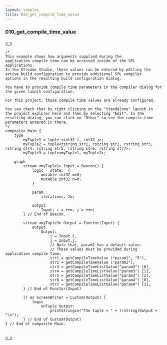 ```yaml
---
layout: samples
title: 010_get_compile_time_value
---
```


### 010_get_compile_time_value

<div class="sampleNav"><a class="button" href="/sx43/samples/spl-for-beginner/009_custom_operator_using_get_submission_time_value_Main_spl/"> < </a><a class="button" href="/sx43/samples/spl-for-beginner/011_compiler_intrinsic_functions_Main_spl/"> > </a>
</div>

~~~~~~
/*
This example shows how arguments supplied during the 
application compile time can be accessed inside of the SPL applications.
In the Streams Studio, these values can be entered by editing the
active build configuration to provide additional SPL compiler
options in the resulting build configuration dialog.

You have to provide compile time parameters in the compiler dialog for
the given launch configuration.

For this project, those compile time values are already configured.

You can check that by right clicking on the "Standalone" launch in
the project explorer here and then by selecting "Edit". In the
resulting dialog, you can click on "Other" to see the compile-time
parameters entered in there. 
*/
composite Main {
	type 
		myTuple1 = tuple <int32 i, int32 j>; 
		myTuple2 = tuple<rstring str1, rstring str2, rstring str3, rstring str4, rstring str5, rstring str6, rstring str7>;
		myTuple3 = tuple<myTuple1, myTuple2>;
	
	graph
		stream <myTuple1> Input = Beacon() {							
			logic	state:	{
				mutable int32 m=0; 
				mutable int32 n=0;
			}
			
			param
				iterations:	2u;			
			
			output
				Input: i = ++m, j = ++n;
		} // End of Beacon.

		stream <myTuple3> Output = Functor(Input) {
			output 
				Output:
					i = Input.i, 
					j = Input.j,
					// Note that, param1 has a default value.
					// These values must be provided during application compile time.
					str1 = getCompileTimeValue ("param1", "5"),
					str2 = getCompileTimeValue ("param2"),
					str3 = getCompileTimeListValue("param3") [0],
					str4 = getCompileTimeListValue("param3") [1],
					str5 = getCompileTimeListValue("param3") [2],
					str6 = getCompileTimeListValue("param4") [0],
					str7 = getCompileTimeListValue("param4") [1];				
		} // End of Functor(Input)
		
		() as ScreenWriter = Custom(Output) {
			logic
				onTuple Output:
					printStringLn("The tuple = " + (rstring)Output + "\n");
		} // End of Custom(Output)
} // End of composite Main.


~~~~~~

<div class="sampleNav"><a class="button" href="/sx43/samples/spl-for-beginner/009_custom_operator_using_get_submission_time_value_Main_spl/"> < </a><a class="button" href="/sx43/samples/spl-for-beginner/011_compiler_intrinsic_functions_Main_spl/"> > </a>
</div>

